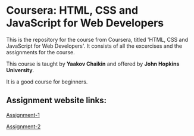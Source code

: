 # Coursera: HTML, CSS and JavaScript for Web Developers

This is the repository for the course from Coursera, titled 'HTML, CSS and JavaScript for Web Developers'.
It consists of all the excercises and the assignments for the course.

This course is taught by **Yaakov Chaikin** and offered by **John Hopkins University**.

It is a good course for beginners. 

## Assignment website links:

[Assignment-1](https://anjalikaushik20.github.io/Coursera-test/Assignment_One/index.html)

[Assignment-2](https://anjalikaushik20.github.io/Coursera-test/Assignment_Two/index.html)


